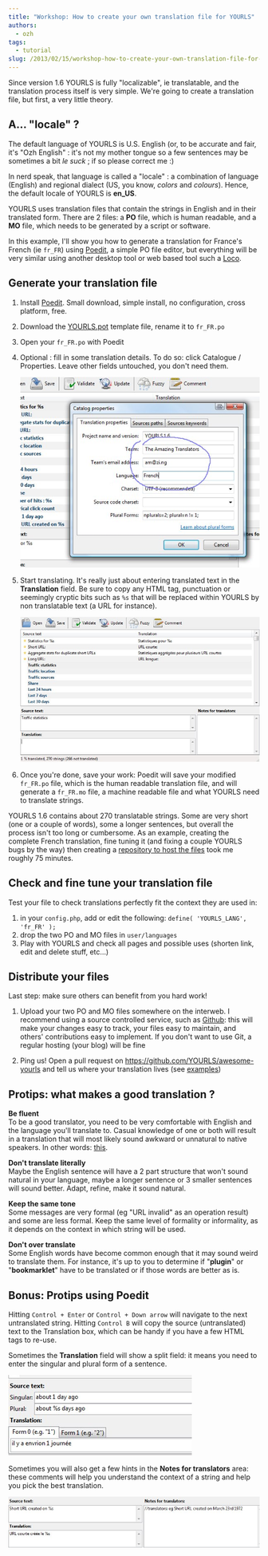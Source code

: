 ```yaml
---
title: "Workshop: How to create your own translation file for YOURLS"
authors:
  - ozh
tags:
  - tutorial
slug: /2013/02/15/workshop-how-to-create-your-own-translation-file-for-yourls
---
```


Since version 1.6 YOURLS is fully "localizable", ie translatable, and the translation process itself is very simple. We're going to create a translation file, but first, a very little theory.

<!--truncate-->

## A… "locale" ?

The default language of YOURLS is U.S. English (or, to be accurate and fair, it's "Ozh English" : it's not my mother tongue so a few sentences may be sometimes a bit _le suck_ ; if so please correct me :)

In nerd speak, that language is called a "locale" : a combination of language (English) and regional dialect (US, you know, _colors_ and _colours_). Hence, the default locale of YOURLS is **en_US**.

YOURLS uses translation files that contain the strings in English and in their translated form. There are 2 files: a **PO** file, which is human readable, and a **MO** file, which needs to be generated by a script or software.

In this example, I'll show you how to generate a translation for France's French (ie `fr_FR`) using [Poedit](https://poedit.net/ "Poedit"), a simple PO file editor, but everything will be very similar using another desktop tool or web based tool such a [Loco](https://localise.biz/free/poeditor "Loco").

## Generate your translation file

1. Install [Poedit](https://poedit.net/ "Poedit"). Small download, simple install, no configuration, cross platform, free.
2. Download the [YOURLS.pot](https://github.com/YOURLS/YOURLS.pot "YOURLS.pot") template file, rename it to `fr_FR.po`
3. Open your `fr_FR.po` with Poedit
4. Optional : fill in some translation details. To do so: click Catalogue / Properties. Leave other fields untouched, you don't need them.

   ![](./1.jpg)

5. Start translating. It's really just about entering translated text in the **Translation** field. Be sure to copy any HTML tag, punctuation or seemingly cryptic bits such as `%s` that will be replaced within YOURLS by non translatable text (a URL for instance).

   ![](./2.jpg)

6. Once you're done, save your work: Poedit will save your modified` fr_FR.po` file, which is the human readable translation file, and will generate a `fr_FR.mo` file, a machine readable file and what YOURLS need to translate strings.

YOURLS 1.6 contains about 270 translatable strings. Some are very short (one or a couple of words), some a longer sentences, but overall the process isn't too long or cumbersome. As an example, creating the complete French translation, fine tuning it (and fixing a couple YOURLS bugs by the way) then creating a [repository to host the files](https://github.com/ozh/YOURLS-fr_FR "YOURLS French translation") took me roughly 75 minutes.

## Check and fine tune your translation file

Test your file to check translations perfectly fit the context they are used in:

1. in your `config.php`, add or edit the following:
   `define( 'YOURLS_LANG', 'fr_FR' );`
2. drop the two PO and MO files in `user/languages`
3. Play with YOURLS and check all pages and possible uses (shorten link, edit and delete stuff, etc…)

## Distribute your files

Last step: make sure others can benefit from you hard work!

1. Upload your two PO and MO files somewhere on the interweb. I recommend using a source controlled service, such as [Github](https://github.com/ "Github"): this will make your changes easy to track, your files easy to maintain, and others' contributions easy to implement. If you don't want to use Git, a regular hosting (your blog) will be fine

2. Ping us! Open a pull request on https://github.com/YOURLS/awesome-yourls and tell us where your translation lives (see [examples](https://github.com/YOURLS/awesome/pulls?q=is%3Apr+translation+ "examples"))

## Protips: what makes a good translation ?

**Be fluent**<br/>
To be a good translator, you need to be very comfortable with English and the language you'll translate to. Casual knowledge of one or both will result in a translation that will most likely sound awkward or unnatural to native speakers. In other words: [this](https://www.youtube.com/watch?v=HbvYeLxMKN8).

**Don't translate literally**<br/>
Maybe the English sentence will have a 2 part structure that won't sound natural in your language, maybe a longer sentence or 3 smaller sentences will sound better. Adapt, refine, make it sound natural.

**Keep the same tone**<br/>
Some messages are very formal (eg "URL invalid" as an operation result) and some are less formal. Keep the same level of formality or informality, as it depends on the context in which string will be used.

**Don't over translate**<br/>
Some English words have become common enough that it may sound weird to translate them. For instance, it's up to you to determine if "**plugin**" or "**bookmarklet**" have to be translated or if those words are better as is.

## Bonus: Protips using Poedit

Hitting `Control + Enter` or `Control + Down arrow` will navigate to the next untranslated string. Hitting `Control B` will copy the source (untranslated) text to the Translation box, which can be handy if you have a few HTML tags to re-use.

Sometimes the **Translation** field will show a split field: it means you need to enter the singular and plural form of a sentence.

![](./3.jpg)

Sometimes you will also get a few hints in the **Notes for translators** area: these comments will help you understand the context of a string and help you pick the best translation.

![](./4.jpg)
